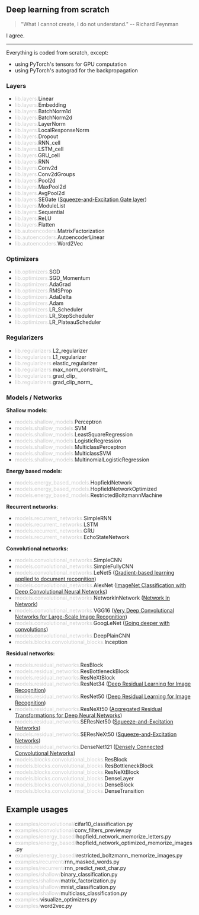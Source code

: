 ## Deep learning from scratch

> "What I cannot create, I do not understand." -- Richard Feynman

I agree.


---
 Everything is coded from scratch, except:
* using PyTorch's tensors for GPU computation
* using PyTorch's autograd for the backpropagation
 


<style>
    i {
        color: rgba(128, 128, 128, 0.4);
        font-style: normal;
    }
</style>


### Layers
- <i>lib.layers.</i>Linear
- <i>lib.layers.</i>Embedding
- <i>lib.layers.</i>BatchNorm1d
- <i>lib.layers.</i>BatchNorm2d
- <i>lib.layers.</i>LayerNorm
- <i>lib.layers.</i>LocalResponseNorm
- <i>lib.layers.</i>Dropout
- <i>lib.layers.</i>RNN_cell
- <i>lib.layers.</i>LSTM_cell
- <i>lib.layers.</i>GRU_cell
- <i>lib.layers.</i>RNN
- <i>lib.layers.</i>Conv2d
- <i>lib.layers.</i>Conv2dGroups
- <i>lib.layers.</i>Pool2d
- <i>lib.layers.</i>MaxPool2d
- <i>lib.layers.</i>AvgPool2d
- <i>lib.layers.</i>SEGate ([Squeeze-and-Excitation Gate layer](https://arxiv.org/pdf/1709.01507.pdf))
- <i>lib.layers.</i>ModuleList
- <i>lib.layers.</i>Sequential
- <i>lib.layers.</i>ReLU
- <i>lib.layers.</i>Flatten
- <i>lib.autoencoders.</i>MatrixFactorization
- <i>lib.autoencoders.</i>AutoencoderLinear
- <i>lib.autoencoders.</i>Word2Vec

### Optimizers
- <i>lib.optimizers.</i>SGD
- <i>lib.optimizers.</i>SGD_Momentum
- <i>lib.optimizers.</i>AdaGrad
- <i>lib.optimizers.</i>RMSProp
- <i>lib.optimizers.</i>AdaDelta
- <i>lib.optimizers.</i>Adam
- <i>lib.optimizers.</i>LR_Scheduler
- <i>lib.optimizers.</i>LR_StepScheduler
- <i>lib.optimizers.</i>LR_PlateauScheduler

### Regularizers
- <i>lib.regularizers.</i>L2_regularizer
- <i>lib.regularizers.</i>L1_regularizer
- <i>lib.regularizers.</i>elastic_regularizer
- <i>lib.regularizers.</i>max_norm_constraint_
- <i>lib.regularizers.</i>grad_clip_
- <i>lib.regularizers.</i>grad_clip_norm_

### Models / Networks
**Shallow models**:
- <i>models.shallow_models.</i>Perceptron
- <i>models.shallow_models.</i>SVM
- <i>models.shallow_models.</i>LeastSquareRegression
- <i>models.shallow_models.</i>LogisticRegression
- <i>models.shallow_models.</i>MulticlassPerceptron
- <i>models.shallow_models.</i>MulticlassSVM
- <i>models.shallow_models.</i>MultinomialLogisticRegression

**Energy based models**:
- <i>models.energy_based_models.</i>HopfieldNetwork
- <i>models.energy_based_models.</i>HopfieldNetworkOptimized
- <i>models.energy_based_models.</i>RestrictedBoltzmannMachine

**Recurrent networks**:
- <i>models.recurrent_networks.</i>SimpleRNN
- <i>models.recurrent_networks.</i>LSTM
- <i>models.recurrent_networks.</i>GRU
- <i>models.recurrent_networks.</i>EchoStateNetwork


**Convolutional networks:** 

- <i>models.convolutional_networks.</i>SimpleCNN
- <i>models.convolutional_networks.</i>SimpleFullyCNN
- <i>models.convolutional_networks.</i>LeNet5 ([Gradient-based learning applied to document recognition](https://hal.science/hal-03926082/document))
- <i>models.convolutional_networks.</i>AlexNet ([ImageNet Classification with Deep Convolutional Neural Networks](https://proceedings.neurips.cc/paper_files/paper/2012/file/c399862d3b9d6b76c8436e924a68c45b-Paper.pdf))
- <i>models.convolutional_networks.</i>NetworkInNetwork ([Network In Network](https://arxiv.org/pdf/1312.4400.pdf))
- <i>models.convolutional_networks.</i>VGG16 ([Very Deep Convolutional Networks fpr Large-Scale Image Recognition](https://arxiv.org/pdf/1409.1556.pdf))
- <i>models.convolutional_networks.</i>GoogLeNet ([Going deeper with convolutions](https://arxiv.org/pdf/1409.4842.pdf?))
- <i>models.convolutional_networks.</i>DeepPlainCNN
- <i>models.blocks.convolutional_blocks.</i>Inception

**Residual networks:**
- <i>models.residual_networks.</i>ResBlock
- <i>models.residual_networks.</i>ResBottleneckBlock
- <i>models.residual_networks.</i>ResNeXtBlock
- <i>models.residual_networks.</i>ResNet34 ([Deep Residual Learning for Image Recognition](https://arxiv.org/pdf/1512.03385.pdf))
- <i>models.residual_networks.</i>ResNet50 ([Deep Residual Learning for Image Recognition](https://arxiv.org/pdf/1512.03385.pdf))
- <i>models.residual_networks.</i>ResNeXt50 ([Aggregated Residual Transformations for Deep Neural Networks](https://openaccess.thecvf.com/content_cvpr_2017/papers/Xie_Aggregated_Residual_Transformations_CVPR_2017_paper.pdf))
- <i>models.residual_networks.</i>SEResNet50 ([Squeeze-and-Excitation Networks](https://arxiv.org/pdf/1709.01507.pdf))
- <i>models.residual_networks.</i>SEResNeXt50 ([Squeeze-and-Excitation Networks](https://arxiv.org/pdf/1709.01507.pdf))
- <i>models.residual_networks.</i>DenseNet121 ([Densely Connected Convolutional Networks](https://openaccess.thecvf.com/content_cvpr_2017/papers/Huang_Densely_Connected_Convolutional_CVPR_2017_paper.pdf))
- <i>models.blocks.convolutional_blocks.</i>ResBlock
- <i>models.blocks.convolutional_blocks.</i>ResBottleneckBlock
- <i>models.blocks.convolutional_blocks.</i>ResNeXtBlock
- <i>models.blocks.convolutional_blocks.</i>DenseLayer
- <i>models.blocks.convolutional_blocks.</i>DenseBlock
- <i>models.blocks.convolutional_blocks.</i>DenseTransition

## Example usages
- <i>examples/convolutional/</i>cifar10_classification.py
- <i>examples/convolutional/</i>conv_filters_preview.py
- <i>examples/energy_based/</i>hopfield_network_memorize_letters.py
- <i>examples/energy_based/</i>hopfield_network_optimized_memorize_images.py
- <i>examples/energy_based/</i>restricted_boltzmann_memorize_images.py
- <i>examples/recurrent/</i>rnn_masked_words.py
- <i>examples/recurrent/</i>rnn_predict_next_char.py
- <i>examples/shallow/</i>binary_classification.py
- <i>examples/shallow/</i>matrix_factorization.py
- <i>examples/shallow/</i>mnist_classification.py
- <i>examples/shallow/</i>multiclass_classification.py
- <i>examples/</i>visualize_optimizers.py
- <i>examples/</i>word2vec.py
